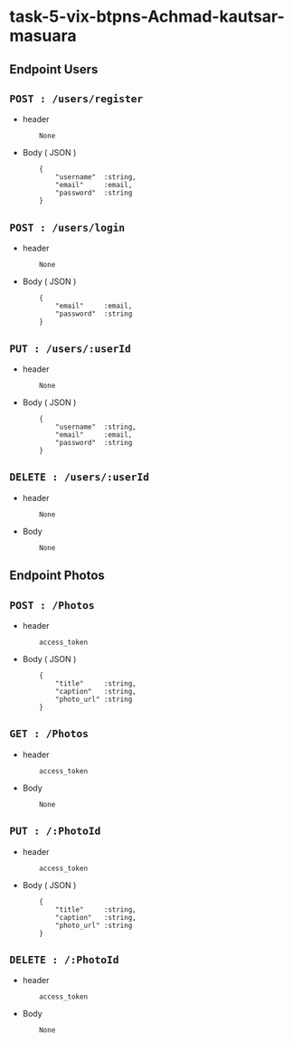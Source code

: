 # task-5-vix-btpns-Achmad-kautsar-masuara

## Endpoint Users
## ```POST : /users/register```
* header
    ```
        None
    ```
* Body  ( JSON )     
    ```
        {
            "username"  :string,
            "email"     :email,
            "password"  :string
        }
    ```

## ```POST : /users/login```
* header
    ```
        None
    ```
* Body  ( JSON )     
    ```
        {
            "email"     :email,
            "password"  :string
        }
    ```

## ```PUT : /users/:userId```
* header
    ```
        None
    ```
* Body  ( JSON )     
    ```
        {
            "username"  :string,
            "email"     :email,
            "password"  :string
        }
    ```

## ```DELETE : /users/:userId```
* header
    ```
        None
    ```
* Body 
    ```
        None
    ```

## Endpoint Photos
## ```POST : /Photos```
* header
    ```
        access_token
    ```
* Body  ( JSON )     
    ```
        {
            "title"     :string,
            "caption"   :string,
            "photo_url" :string
        }
    ```

## ```GET : /Photos```
* header
    ```
        access_token
    ```
* Body     
    ```
        None
    ```

## ```PUT : /:PhotoId```
* header
    ```
        access_token
    ```
* Body  ( JSON )     
    ```
        {
            "title"     :string,
            "caption"   :string,
            "photo_url" :string
        }
    ```

## ```DELETE : /:PhotoId```
* header
    ```
        access_token
    ```
* Body      
    ```
        None
    ```